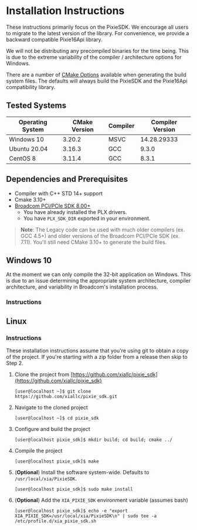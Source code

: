 # Installation Instructions

These instructions primarily focus on the PixieSDK. We encourage all users to migrate to the latest
version of the library. For convenience, we provide a backward compatible Pixie16Api library. 

We will not be distributing any precompiled binaries for the time being. This is due to the extreme
variability of the compiler / architecture options for Windows.

There are a number of [CMake Options](cmake-options.md) available when generating the build 
system files. The defaults will always build the PixieSDK and the Pixie16Api compatibility library.

## Tested Systems
| Operating System | CMake Version | Compiler | Compiler Version |
|---|---|---|---|
| Windows 10 | 3.20.2 | MSVC | 14.28.29333 |
| Ubuntu 20.04 | 3.16.3 | GCC | 9.3.0 |
| CentOS 8 | 3.11.4 | GCC | 8.3.1 |

## Dependencies and Prerequisites

* Compiler with C++ STD 14+ support
* Cmake 3.10+
* [Broadcom PCI/PCIe SDK 8.00+](https://github.com/xiallc/broadcom_pci_pcie_sdk)
    * You have already installed the PLX drivers.
    * You have `PLX_SDK_DIR` exported in your environment.

> **Note**: The Legacy code can be used with much older compilers (ex. GCC 4.5+) and older versions
> of the Broadcom PCI/PCIe SDK (ex. 7.11). You'll still need CMake 3.10+ to generate the build files.

## Windows 10

At the moment we can only compile the 32-bit application on Windows. This is due to an issue
determining the appropriate system architecture, compiler architecture, and variability in
Broadcom's installation process.

### Instructions

## Linux

### Instructions

These installation instructions assume that you're using git to obtain a copy of the project. If 
you're starting with a zip folder from a release then skip to Step 2.

1. Clone the project from [https://github.com/xiallc/pixie_sdk](https://github.com/xiallc/pixie_sdk)
   ```shell script
   [user@localhost ~]$ git clone https://github.com/xiallc/pixie_sdk.git
   ```
2. Navigate to the cloned project
   ```shell script
   [user@localhost ~]$ cd pixie_sdk
   ```
3. Configure and build the project
   ```shell script
   [user@localhost pixie_sdk]$ mkdir build; cd build; cmake ../
   ```
4. Compile the project
   ```shell
   [user@localhost pixie_sdk]$ make
   ```
5. (**Optional**) Install the software system-wide. Defaults to `/usr/local/xia/PixieSDK`.
   ```shell script
   [user@localhost pixie_sdk]$ sudo make install
   ```
6. (**Optional**) Add the `XIA_PIXIE_SDK` environment variable (assumes bash) 
   ```shell
   [user@localhost pixie_sdk]$ echo -e "export XIA_PIXIE_SDK=/usr/local/xia/PixieSDK\n" | sudo tee -a /etc/profile.d/xia_pixie_sdk.sh
   ```